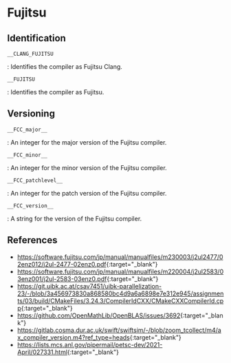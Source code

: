 # Fujitsu

## Identification

`__CLANG_FUJITSU`

:   Identifies the compiler as Fujitsu Clang.

`__FUJITSU`

:   Identifies the compiler as Fujitsu.

<!----
`__fcc_version` 800
`__fcc_version__` 0x800
`__FCC_VERSION`
--->

## Versioning

`__FCC_major__`

:   An integer for the major version of the Fujitsu compiler.

`__FCC_minor__`

:   An integer for the minor version of the Fujitsu compiler.

`__FCC_patchlevel__`

:   An integer for the patch version of the Fujitsu compiler.

`__FCC_version__`

:   A string for the version of the Fujitsu compiler.

## References

- <https://software.fujitsu.com/jp/manual/manualfiles/m230003/j2ul2477/02enz012/j2ul-2477-02enz0.pdf>{:target="_blank"}
- <https://software.fujitsu.com/jp/manual/manualfiles/m220004/j2ul2583/03enz001/j2ul-2583-03enz0.pdf>{:target="_blank"}
- <https://git.uibk.ac.at/csav7451/uibk-parallelization-23/-/blob/3a456973830a868580bc4d9a6a6898e7e312e945/assignments/03/build/CMakeFiles/3.24.3/CompilerIdCXX/CMakeCXXCompilerId.cpp>{:target="_blank"}
- <https://github.com/OpenMathLib/OpenBLAS/issues/3692>{:target="_blank"}
- <https://gitlab.cosma.dur.ac.uk/swift/swiftsim/-/blob/zoom_tcollect/m4/ax_compiler_version.m4?ref_type=heads>{:target="_blank"}
- <https://lists.mcs.anl.gov/pipermail/petsc-dev/2021-April/027331.html>{:target="_blank"}
